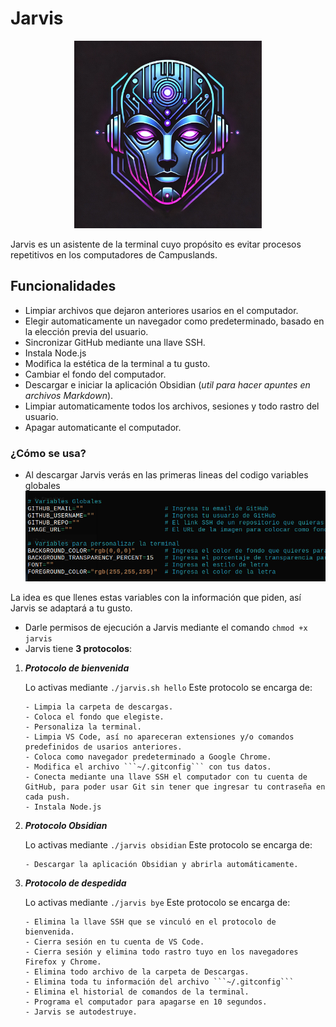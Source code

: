 # Jarvis

<div align="center">
  <img src="img/jarvis_logo_resized.png" alt="Logo" width="300">
</div>

Jarvis es un asistente de la terminal cuyo propósito es evitar procesos 
repetitivos en los computadores de Campuslands.

## Funcionalidades

- Limpiar archivos que dejaron anteriores usarios en el computador.
- Elegir automaticamente un navegador como predeterminado, basado en la elección previa del usuario.
- Sincronizar GitHub mediante una llave SSH.
- Instala Node.js
- Modifica la estética de la terminal a tu gusto.
- Cambiar el fondo del computador.
- Descargar e iniciar la aplicación Obsidian (*util para hacer apuntes en archivos Markdown*).
- Limpiar automaticamente todos los archivos, sesiones y todo rastro del usuario. 
- Apagar automaticante el computador.

### ¿Cómo se usa?

- Al descargar Jarvis verás en las primeras lineas del codigo variables globales
![primer_ejemplo](img/variables_ejemplo.png)

La idea es que llenes estas variables con la información que piden, así Jarvis se adaptará a tu gusto.
- Darle permisos de ejecución a Jarvis mediante el comando ```chmod +x jarvis```
- Jarvis tiene **3 protocolos**:

1. ***Protocolo de bienvenida***

    Lo activas mediante ```./jarvis.sh hello```
    Este protocolo se encarga de:

       - Limpia la carpeta de descargas.
       - Coloca el fondo que elegiste.
       - Personaliza la terminal.
       - Limpia VS Code, así no apareceran extensiones y/o comandos predefinidos de usarios anteriores.
       - Coloca como navegador predeterminado a Google Chrome.
       - Modifica el archivo ```~/.gitconfig``` con tus datos. 
       - Conecta mediante una llave SSH el computador con tu cuenta de GitHub, para poder usar Git sin tener que ingresar tu contraseña en cada push.
       - Instala Node.js


2. ***Protocolo Obsidian*** 

    Lo activas mediante ```./jarvis obsidian```
    Este protocolo se encarga de:

       - Descargar la aplicación Obsidian y abrirla automáticamente.


3. ***Protocolo de despedida***

    Lo activas mediante ```./jarvis bye```
    Este protocolo se encarga de:

       - Elimina la llave SSH que se vinculó en el protocolo de bienvenida.
       - Cierra sesión en tu cuenta de VS Code.
       - Cierra sesión y elimina todo rastro tuyo en los navegadores Firefox y Chrome.
       - Elimina todo archivo de la carpeta de Descargas.
       - Elimina toda tu información del archivo ```~/.gitconfig```
       - Elimina el historial de comandos de la terminal.
       - Programa el computador para apagarse en 10 segundos.
       - Jarvis se autodestruye. 
